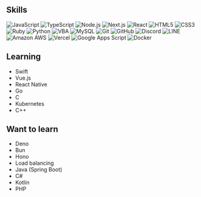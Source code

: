## Skills
![JavaScript](https://img.shields.io/badge/-JavaScript-F7DF1E?style=flat-square&logo=javascript&logoColor=black)
![TypeScript](https://img.shields.io/badge/-TypeScript-007ACC?style=flat-square&logo=typescript&logoColor=white)
![Node.js](https://img.shields.io/badge/-Node.js-339933?style=flat-square&logo=node.js&logoColor=white)
![Next.js](https://img.shields.io/badge/-Next.js-000000?style=flat-square&logo=next.js&logoColor=white)
![React](https://img.shields.io/badge/-React-61DAFB?style=flat-square&logo=react&logoColor=black)
![HTML5](https://img.shields.io/badge/-HTML5-E34F26?style=flat-square&logo=html5&logoColor=white)
![CSS3](https://img.shields.io/badge/-CSS3-1572B6?style=flat-square&logo=css3&logoColor=white)
![Ruby](https://img.shields.io/badge/-Ruby-CC342D?style=flat-square&logo=ruby&logoColor=white)
![Python](https://img.shields.io/badge/-Python-3776AB?style=flat-square&logo=python&logoColor=white)
![VBA](https://img.shields.io/badge/-VBA-3776AB?style=flat-square&logo=vba&logoColor=white)
![MySQL](https://img.shields.io/badge/-MySQL-4479A1?style=flat-square&logo=mysql&logoColor=white)
![Git](https://img.shields.io/badge/-Git-F05032?style=flat-square&logo=git&logoColor=white)
![GitHub](https://img.shields.io/badge/-GitHub-181717?style=flat-square&logo=github&logoColor=white)
![Discord](https://img.shields.io/badge/-Discord-5865F2?style=flat-square&logo=discord&logoColor=white)
![LINE](https://img.shields.io/badge/-LINE-4A154B?style=flat-square&logo=line&logoColor=white)
![Amazon AWS](https://img.shields.io/badge/-Amazon%20AWS-232F3E?style=flat-square&logo=amazon-aws&logoColor=white)
![Vercel](https://img.shields.io/badge/-Vercel-000000?style=flat-square&logo=vercel&logoColor=white)
![Google Apps Script](https://img.shields.io/badge/-Google%20Apps%20Script-4285F4?style=flat-square&logo=Google%20Apps%20Script&logoColor=black)
![Docker](https://img.shields.io/badge/-Docker-1488C6.svg?logo=docker&style=flat-square)

## Learning
- Swift
- Vue.js
- React Native
- Go
- C
- Kubernetes
- C++

## Want to learn
- Deno
- Bun
- Hono
- Load balancing
- Java (Spring Boot)
- C#
- Kotlin
- PHP
